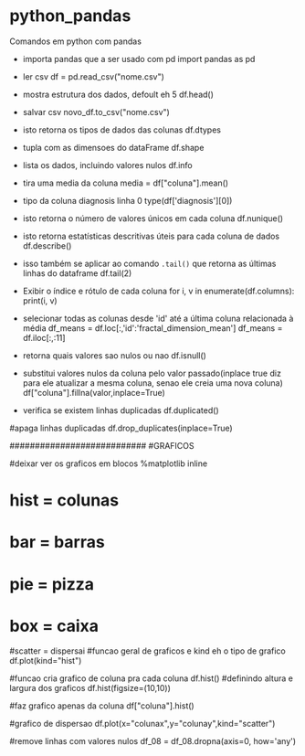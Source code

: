 # python_pandas
Comandos em python com pandas


* importa pandas que a ser usado com pd
import pandas as pd

* ler csv
df = pd.read_csv("nome.csv")

* mostra estrutura dos dados, defoult eh 5
df.head()

* salvar csv
novo_df.to_csv("nome.csv")

* isto retorna os tipos de dados das colunas
df.dtypes

* tupla com as dimensoes do dataFrame
df.shape

* lista os dados, incluindo valores  nulos
df.info

* tira uma media da coluna
media = df["coluna"].mean()

* tipo da coluna diagnosis linha 0
type(df['diagnosis'][0])

* isto retorna o número de valores únicos em cada coluna
df.nunique()

* isto retorna estatísticas descritivas úteis para cada coluna de dados
df.describe()

* isso também se aplicar ao comando `.tail()` que retorna as últimas linhas do dataframe
df.tail(2)

* Exibir o índice e rótulo de cada coluna
for i, v in enumerate(df.columns):
    print(i, v)

* selecionar todas as colunas desde 'id' até a última coluna relacionada à média
df_means = df.loc[:,'id':'fractal_dimension_mean']
df_means = df.iloc[:,:11]

* retorna quais valores sao nulos ou nao
df.isnull()

* substitui valores nulos da coluna pelo valor passado(inplace true diz para ele atualizar a mesma coluna, senao ele creia uma nova coluna)
df["coluna"].fillna(valor,inplace=True)

* verifica se existem linhas duplicadas
df.duplicated()

#apaga linhas duplicadas
df.drop_duplicates(inplace=True)

###########################
#GRAFICOS

#deixar ver os graficos em blocos
%matplotlib inline

# hist = colunas
# bar = barras
# pie = pizza
# box  = caixa
#scatter = dispersai
#funcao geral de graficos e kind eh o tipo de grafico
df.plot(kind="hist")

#funcao cria grafico de coluna pra cada coluna
df.hist()
#definindo altura e largura dos graficos
df.hist(figsize=(10,10))

#faz grafico apenas da coluna
df["coluna"].hist()

#grafico de dispersao
df.plot(x="colunax",y="colunay",kind="scatter")

#remove linhas com valores nulos
df_08 = df_08.dropna(axis=0, how='any')
